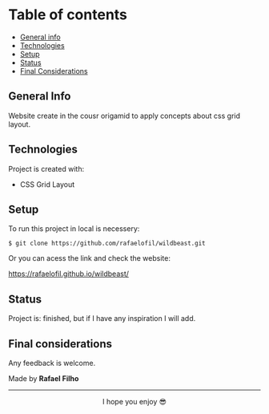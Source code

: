 # Table of contents

- [General info](#general-info)
- [Technologies](#technologies)
- [Setup](#setup)
- [Status](#status)
- [Final Considerations](#final-considerations)

## General Info

Website create in the cousr origamid to apply concepts about css grid layout.

## Technologies

Project is created with:

- CSS Grid Layout

## Setup

To run this project in local is necessery:

```
$ git clone https://github.com/rafaelofil/wildbeast.git
```

Or you can acess the link and check the website:

https://rafaelofil.github.io/wildbeast/

## Status

Project is: finished, but if I have any inspiration I will add.

## Final considerations

Any feedback is welcome.

Made by <b>Rafael Filho</b>

<hr>
<p align="center"> I hope you enjoy 😎</p>
